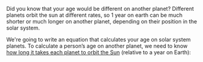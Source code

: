 Did you know that your age would be different on another planet? Different planets orbit the sun at different rates, so 1 year on earth can be much shorter or much longer on another planet, depending on their position in the solar system.

We're going to write an equation that calculates your age on solar system planets.
To calculate a person’s age on another planet, we need to know [how long it takes each planet to orbit the Sun](https://www.mentalfloss.com/posts/solar-system-planets-days-year-length) (relative to a year on Earth):
